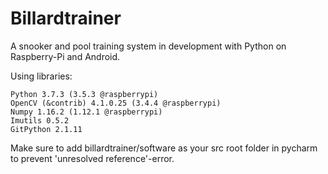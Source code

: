 # Billardtrainer
A snooker and pool training system in development with Python on Raspberry-Pi and Android.

Using libraries:  
```
Python 3.7.3 (3.5.3 @raspberrypi)
OpenCV (&contrib) 4.1.0.25 (3.4.4 @raspberrypi)
Numpy 1.16.2 (1.12.1 @raspberrypi)
Imutils 0.5.2
GitPython 2.1.11
```

Make sure to add billardtrainer/software as your
src root folder in pycharm to prevent 'unresolved reference'-error.
 
